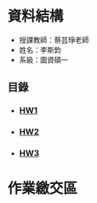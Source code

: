 # 資料結構

 - 授課教師：蔡芸琤老師
 - 姓名：李斯鈞
 - 系級：圖資碩一

## 目錄
- ### [HW1]()

- ### [HW2]()

- ### [HW3](#hw3-1)

# 作業繳交區